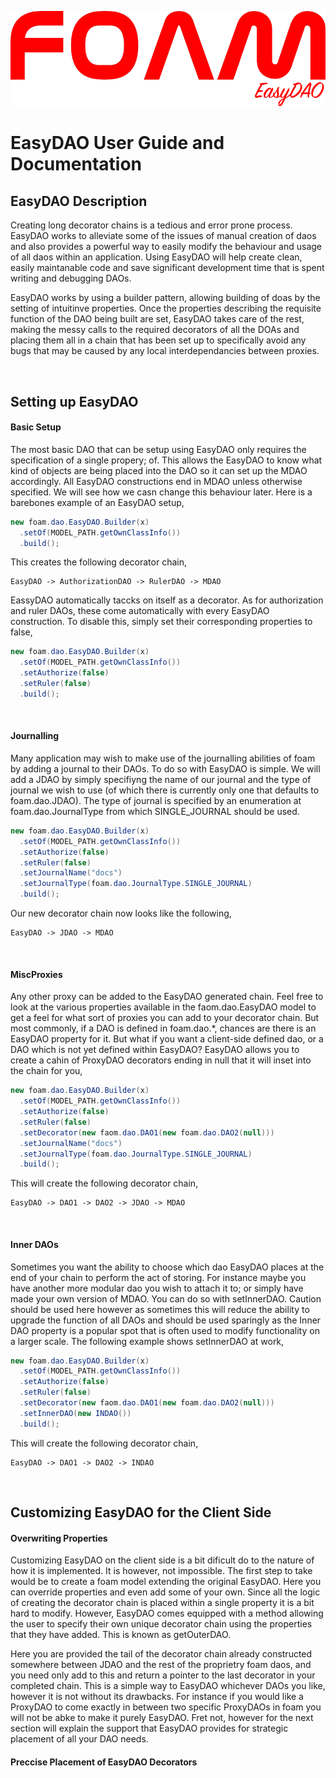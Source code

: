 ![FOAM Logo](EasyDAO.png)

# EasyDAO User Guide and Documentation

## EasyDAO Description

Creating long decorator chains is a tedious and error prone process. EasyDAO works to alleviate some of the issues of manual creation of daos and also provides a powerful way to easily modify the behaviour and usage of all daos within an application. Using EasyDAO will help create clean, easily maintanable code and save significant development time that is spent writing and debugging DAOs.

EasyDAO works by using a builder pattern, allowing building of doas by the setting of intuitinve properties. Once the properties describing the requisite function of the DAO being built are set, EasyDAO takes care of the rest, making the messy calls to the required decorators of all the DOAs and placing them all in a chain that has been set up to specifically avoid any bugs that may be caused by any local interdependancies between proxies.

&nbsp;
&nbsp;

## Setting up EasyDAO

#### Basic Setup

The most basic DAO that can be setup using EasyDAO only requires the specification of a single propery; of. This allows the EasyDAO to know what kind of objects are being placed into the DAO so it can set up the MDAO accordingly. All EasyDAO constructions end in MDAO unless otherwise specified. We will see how we casn change this behaviour later. Here is a barebones example of an EasyDAO setup,

```java
new foam.dao.EasyDAO.Builder(x)
  .setOf(MODEL_PATH.getOwnClassInfo())
  .build();
```

This creates the following decorator chain,

```
EasyDAO -> AuthorizationDAO -> RulerDAO -> MDAO
```

EassyDAO automatically taccks on itself as a decorator. As for authorization and ruler DAOs, these come automatically with every EasyDAO construction. To disable this, simply set their corresponding properties to false,

```java
new foam.dao.EasyDAO.Builder(x)
  .setOf(MODEL_PATH.getOwnClassInfo())
  .setAuthorize(false)
  .setRuler(false)
  .build();
```

&nbsp;

#### Journalling

Many application may wish to make use of the journalling abilities of foam by adding a journal to their DAOs. To do so with EasyDAO is simple. We will add a JDAO by simply specifiyng the name of our journal and the type of journal we wish to use (of which there is currently only one that defaults to foam.dao.JDAO). The type of journal is specified by an enumeration at foam.dao.JournalType from which SINGLE_JOURNAL should be used.

```java
new foam.dao.EasyDAO.Builder(x)
  .setOf(MODEL_PATH.getOwnClassInfo())
  .setAuthorize(false)
  .setRuler(false)
  .setJournalName("docs")
  .setJournalType(foam.dao.JournalType.SINGLE_JOURNAL)
  .build();
```

Our new decorator chain now looks like the following,

```
EasyDAO -> JDAO -> MDAO
```

&nbsp;

#### MiscProxies

Any other proxy can be added to the EasyDAO generated chain. Feel free to look at the various properties available in the faom.dao.EasyDAO model to get a feel for what sort of proxies you can add to your decorator chain. But most commonly, if a DAO is defined in foam.dao.*, chances are there is an EasyDAO property for it. But what if you want a client-side defined dao, or a DAO which is not yet defined within EasyDAO? EasyDAO allows you to create a cahin of ProxyDAO decorators ending in null that it will inset into the chain for you,

```java
new foam.dao.EasyDAO.Builder(x)
  .setOf(MODEL_PATH.getOwnClassInfo())
  .setAuthorize(false)
  .setRuler(false)
  .setDecorator(new faom.dao.DAO1(new foam.dao.DAO2(null)))
  .setJournalName("docs")
  .setJournalType(foam.dao.JournalType.SINGLE_JOURNAL)
  .build();
```

This will create the following decorator chain,

```
EasyDAO -> DAO1 -> DAO2 -> JDAO -> MDAO
```
&nbsp;

#### Inner DAOs

Sometimes you want the ability to choose which dao EasyDAO places at the end of your chain to perform the act of storing. For instance maybe you have another more modular dao you wish to attach it to; or simply have made your own version of MDAO. You can do so with setInnerDAO. Caution should be used here however as sometimes this will reduce the ability to upgrade the function of all DAOs and should be used sparingly as the Inner DAO property is a popular spot that is often used to modify functionality on a larger scale. The following example shows setInnerDAO at work,

```java
new foam.dao.EasyDAO.Builder(x)
  .setOf(MODEL_PATH.getOwnClassInfo())
  .setAuthorize(false)
  .setRuler(false)
  .setDecorator(new faom.dao.DAO1(new foam.dao.DAO2(null)))
  .setInnerDAO(new INDAO())
  .build();
```

This will create the following decorator chain,

```
EasyDAO -> DAO1 -> DAO2 -> INDAO
```
&nbsp;
&nbsp;

## Customizing EasyDAO for the Client Side

#### Overwriting Properties

Customizing EasyDAO on the client side is a bit dificult do to the nature of how it is implemented. It is however, not impossible. The first step to take would be to create a foam model extending the original EasyDAO. Here you can override properties and even add some of your own. Since all the logic of creating the decorator chain is placed within a single property it is a bit hard to modify. However, EasyDAO comes equipped with a method allowing the user to specify their own unique decorator chain using the properties that they have added. This is known as getOuterDAO. 

Here you are provided the tail of the decorator chain already constructed somewhere between JDAO and the rest of the proprietry foam daos, and you need only add to this and return a pointer to the last decorator in your completed chain. This is a simple way to EasyDAO whichever DAOs you like, however it is not without its drawbacks. For instance if you would like a ProxyDAO to come exactly in between two specific ProxyDAOs in foam you will not be abke to make it purely EasyDAO. Fret not, however for the next section will explain the support that EasyDAO provides for strategic placement of all your DAO needs.

#### Preccise Placement of EasyDAO Decorators